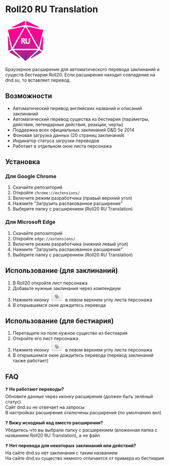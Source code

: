 # Roll20 RU Translation

![Логотип расширения](https://github.com/eidzokumakura/roll20_ru_translation/blob/main/Roll20%20RU%20Translation/logo/logo128x128.png)

Браузерное расширение для автоматического перевода заклинаний и существ бестиария Roll20.
Если расширение находит совпадение на dnd.su, то вставляет перевод.

## Возможности

- Автоматический перевод английских названий и описаний заклинаний
- Автоматический перевод существа из бестиария (параметры, действия, легендарные действия, реакции, черты)
- Поддержка всех официальных заклинаний D&D 5e 2014
- Фоновая загрузка данных (20 страниц заклинаний)
- Индикатор статуса загрузки переводов
- Работает в отдельном окне листа персонажа

## Установка

### Для Google Chrome
1. Скачайте репозиторий
2. Откройте `chrome://extensions/`
3. Включите режим разработчика (правый верхний угол)
4. Нажмите "Загрузить распакованное расширение"
5. Выберите папку с расширением (Roll20 RU Translation)

### Для Microsoft Edge
1. Скачайте репозиторий
2. Откройте `edge://extensions/`
3. Включите режим разработчика (нижний левый угол)
4. Нажмите "Загрузить распакованное расширение"
5. Выберите папку с расширением (Roll20 RU Translation)

## Использование (для заклинаний)

1. В Roll20 откройте лист персонажа
2. Добавьте нужные заклинания через компендиум
3. Нажмите иконку ![Кнопка](https://github.com/eidzokumakura/roll20_ru_translation/blob/main/Roll20%20RU%20Translation/popout-icon.png) в левом верхнем углу листа персонажа
4. В открывшемся окне дождитесь перевода

## Использование (для бестиария)

1. Перетащите на поле нужное существо из бестиария
2. Откройте его лист персонажа
3. Нажмите иконку ![Кнопка](https://github.com/eidzokumakura/roll20_ru_translation/blob/main/Roll20%20RU%20Translation/popout-icon.png) в левом верхнем углу листа персонажа
4. В открывшемся окне дождитесь перевода (перевод заклинаний также работает)



## FAQ

❓ **Не работают переводы?**  
Обновите данные через иконку расширения (должен быть зелёный статус)<br>
Сайт dnd.su не отвечает на запросы<br>
В настройках расширения отключены расширения (по умолчанию вкл)

❓ **Вижу исходный код вместо расширения?**  
Убедитесь что вы выбрали папку с расширением (вложенная папка с названием Roll20 RU Translation), а не файл

❓ **Нет перевода для некоторых заклинаний или действий?**  
На сайте dnd.su нет заклинания с таким названием<br>
На сайте dnd.su существо немного отличается от примера из бестиария
